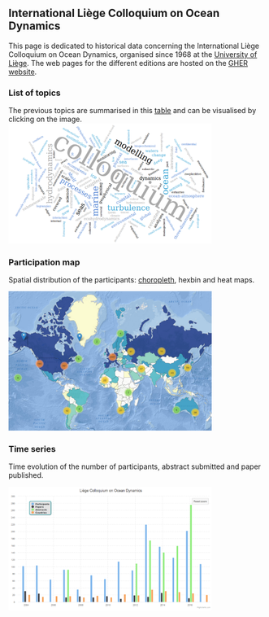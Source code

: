 ## International Liège Colloquium on Ocean Dynamics

This page is dedicated to historical data concerning the International Liège
Colloquium on Ocean Dynamics, organised since 1968 at the [University of Liège](https://www.uliege.be).
The web pages for the different editions are hosted on the [GHER website](http://labos.ulg.ac.be/gher/home/colloquium/).

### List of topics

The previous topics are summarised in this [table](topics.md) and can be
visualised by clicking on the image. <a href="topicwordle.html">
<img src="../assets/img/clqwordle.png" alt="Topic wordle" style="width:400px;"/>
</a>

### Participation map

Spatial distribution of the participants: [choropleth](https://en.wikipedia.org/wiki/Choropleth_map), hexbin and heat maps.

<a href="participationMap.html">
<img src="../assets/img/clq_choropleth.png" alt="Participation map" style="width:400px;"/>
</a>

### Time series

Time evolution of the number of participants, abstract submitted and
paper published.

<a href="participationTime.html">
<img src="../assets/img/clqtimeseries.png" alt="Participation time series" style="width:400px;"/>
</a>
